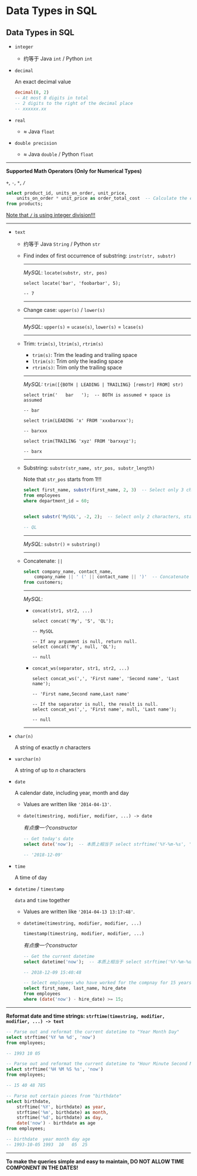 # Data Types in SQL

## Data Types in SQL

- `integer`

  - 约等于 Java `int` / Python `int`

- `decimal`

  An exact decimal value

  ```sql
  decimal(8, 2)
  -- At most 8 digits in total
  -- 2 digits to the right of the decimal place
  -- xxxxxx.xx
  ```

- `real`

  - $\approx$ Java `float`

- `double precision`

  - $\approx$ Java `double` / Python `float`

------

**Supported Math Operators (Only for Numerical Types)**

`+`, `-`, `*`, `/`

```sql
select product_id, units_on_order, unit_price,
	units_on_order * unit_price as order_total_cost  -- Calculate the each order's total cost
from products;
```

<u>Note that `/` is using integer division!!!</u>

------

- `text`

  - 约等于 Java `String` / Python `str`

  - Find index of first occurrence of substring: `instr(str, substr)`

    ***

    *MySQL*: `locate(substr, str, pos)`

    ```mysql
    select locate('bar', 'foobarbar', 5);
    
    -- 7
    ```

    ***

  - Change case: `upper(s)` / `lower(s)`

    ***

    *MySQL*: `upper(s)` = `ucase(s)`, `lower(s)` = `lcase(s)`

    ***

  - Trim: `trim(s)`, `ltrim(s)`, `rtrim(s)`

    - `trim(s)`: Trim the leading and trailing space
    - `ltrim(s)`: Trim only the leading space
    - `rtrim(s)`: Trim only the trailing space

    ***

    *MySQL:* `trim([{BOTH | LEADING | TRAILING} [remstr] FROM] str)`

    ```mysql
    select trim('   bar   ');  -- BOTH is assumed + space is assumed
    
    -- bar
    
    select trim(LEADING 'x' FROM 'xxxbarxxx');
    
    -- barxxx
    
    select trim(TRAILING 'xyz' FROM 'barxxyz');
    
    -- barx
    ```

    ***

  - Substring: `substr(str_name, str_pos, substr_length)`

    Note that `str_pos` starts from 1!!!

    ```sql
    select first_name, substr(first_name, 2, 3)  -- Select only 3 characters, starting from the 2nd character
    from employees
    where department_id = 60;
    
    
    select substr('MySQL', -2, 2);  -- Select only 2 characters, starting from the 1st character from the right
    
    -- QL
    ```

    ***

    *MySQL*: `substr()` = `substring()`

    ***

  - Concatenate: `||`

    ```sql
    select company_name, contact_name,
        company_name || ' (' || contact_name || ')'  -- Concatenate "company_name" and "contact_name"
    from customers;
    ```

    ***

    *MySQL*:

    * `concat(str1, str2, ...)`

      ```mysql
      select concat('My', 'S', 'QL');
      
      -- MySQL
      
      -- If any argument is null, return null.
      select concat('My', null, 'QL');
      
      -- null
      ```

    * `concat_ws(separator, str1, str2, ...)`

      ```mysql
      select concat_ws(',', 'First name', 'Second name', 'Last name');
      
      -- 'First name,Second name,Last name'
      
      -- If the separator is null, the result is null.
      select concat_ws(',', 'First name', null, 'Last name');
      
      -- null
      ```

    ***

- `char(n)`

  A string of exactly *n* characters

- `varchar(n)`

  A string of up to *n* characters

- `date`

  A calendar date, including year, month and day

  - Values are written like `'2014-04-13'`.

  - `date(timestring, modifier, modifier, ...) -> date`

    *有点像一个constructor*

    ```sql
    -- Get today's date
    select date('now');  -- 本质上相当于 select strftime('%Y-%m-%s', 'now')
    
    -- '2018-12-09'
    ```

- `time`

  A time of day

- `datetime` / `timestamp`

  `data` and `time` together

  - Values are written like `'2014-04-13 13:17:48'`.

  - `datetime(timestring, modifier, modifier, ...)`

    `timestamp(timestring, modifier, modifier, ...)`

    *有点像一个constructor*

    ```sql
    -- Get the current datetime
    select datetime('now');  -- 本质上相当于 select strftime('%Y-%m-%d %H-%M-%S', 'now')
    
    -- 2018-12-09 15:40:48
    ```

    ```sql
    -- Select employees who have worked for the compnay for 15 years or more
    select first_name, last_name, hire_date
    from employees
    where (date('now') - hire_date) >= 15;
    ```

------

**Reformat date and time strings: `strftime(timestring, modifier, modifier, ...) -> text`**

```sql
-- Parse out and reformat the current datetime to "Year Month Day"
select strftime('%Y %m %d', 'now')
from employees;

-- 1993 10 05
```

```sql
-- Parse out and reformat the current datetime to "Hour Minute Second Millisecond"
select strftime('%H %M %S %s', 'now')
from employees;

-- 15 40 48 785
```

```sql
-- Parse out certain pieces from "birthdate"
select birthdate,
    strftime('%Y', birthdate) as year,
    strftime('%m', birthdate) as month,
    strftime('%d', birthdate) as day,
    date('now') - birthdate as age
from employees;

-- birthdate  year month day age
-- 1993-10-05 1993  10   05  25
```

------

**To make the queries simple and easy to maintain, DO NOT ALLOW TIME COMPONENT IN THE DATES!**